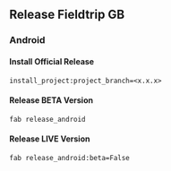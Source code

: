 ## Release Fieldtrip GB

### Android

#### Install Official Release

```
install_project:project_branch=<x.x.x>
```

#### Release BETA Version

```
fab release_android
```

#### Release LIVE Version

```
fab release_android:beta=False
```
